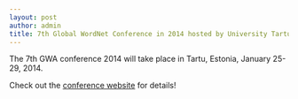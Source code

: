 ```yaml
---
layout: post
author: admin
title: 7th Global WordNet Conference in 2014 hosted by University Tartu
---
```


The 7th GWA conference 2014 will take place in Tartu, Estonia, January
25-29, 2014.

Check out the [conference website](http://gwc2014.ut.ee/) for details!
